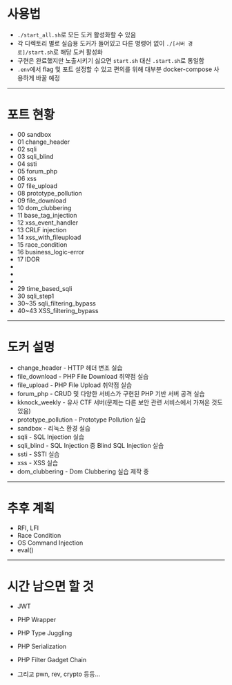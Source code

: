 # 사용법
- `./start_all.sh`로 모든 도커 활성화할 수 있음  
- 각 디렉토리 별로 실습용 도커가 들어있고 다른 명령어 없이 `./[서버 경로]/start.sh`로 해당 도커 활성화  
- 구현은 완료했지만 노출시키기 싫으면 `start.sh` 대신 `.start.sh`로 통일함  
- `.env`에서 flag 및 포트 설정할 수 있고 편의를 위해 대부분 docker-compose 사용하게 바꿀 예정  


---
# 포트 현황
- 00  sandbox  
- 01  change_header  
- 02  sqli  
- 03  sqli_blind  
- 04  ssti  
- 05  forum_php  
- 06  xss  
- 07  file_upload  
- 08  prototype_pollution  
- 09  file_download  
- 10  dom_clubbering
- 11  base_tag_injection  
- 12  xss_event_handler  
- 13  CRLF injection  
- 14  xss_with_fileupload  
- 15  race_condition
- 16  business_logic-error
- 17  IDOR
- 
- 
- 
- 29 time_based_sqli
- 30 sqli_step1
- 30~35 sqli_filtering_bypass
- 40~43 XSS_filtering_bypass


---
# 도커 설명
- change_header - HTTP 헤더 변조 실습
- file_download - PHP File Download 취약점 실습
- file_upload - PHP File Upload 취약점 실습
- forum_php - CRUD 및 다양한 서비스가 구현된 PHP 기반 서버 공격 실습
- kknock_weekly - 유사 CTF 서버(문제는 다른 보안 관련 서비스에서 가져온 것도 있음)
- prototype_pollution - Prototype Pollution 실습
- sandbox - 리눅스 환경 실습
- sqli - SQL Injection 실습
- sqli_blind - SQL Injection 중 Blind SQL Injection 실습
- ssti - SSTI 실습
- xss - XSS 실습
- dom_clubbering - Dom Clubbering 실습 제작 중

---
# 추후 계획
- RFI, LFI
- Race Condition
- OS Command Injection
- eval()


---
# 시간 남으면 할 것
- JWT
- PHP Wrapper
- PHP Type Juggling
- PHP Serialization
- PHP Filter Gadget Chain

- 그리고 pwn, rev, crypto 등등...
